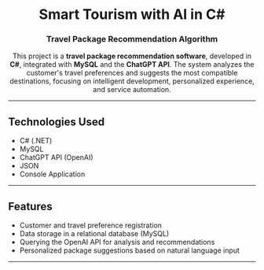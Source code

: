 <div align="center"> 

# Smart Tourism with AI in C#

### Travel Package Recommendation Algorithm

This project is a **travel package recommendation software**, developed in **C#**, integrated with **MySQL** and the **ChatGPT API**. The system analyzes the customer's travel preferences and suggests the most compatible destinations, focusing on intelligent development, personalized experience, and service automation.

---
</div>

## Technologies Used
- C# (.NET)
- MySQL
- ChatGPT API (OpenAI)
- JSON
- Console Application

---

## Features
- Customer and travel preference registration  
- Data storage in a relational database (MySQL)  
- Querying the OpenAI API for analysis and recommendations  
- Personalized package suggestions based on natural language input

---
